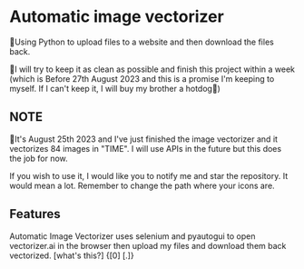 # Automatic image vectorizer
🚀Using Python to upload files to a website and then download the files back.

🔮I will try to keep it as clean as possible and finish this project within a week (which is Before 27th August 2023 and this is a promise I'm keeping to myself. If I can't keep it, I will buy my brother a hotdog🌭)

## NOTE
🤩It's August 25th 2023 and I've just finished the image vectorizer and it vectorizes 84 images in "TIME".
I will use APIs in the future but this does the job for now.

If you wish to use it, I would like you to notify me and star the repository. It would mean a lot.
Remember to change the path where your icons are.

## Features
Automatic Image Vectorizer uses selenium and pyautogui to open vectorizer.ai in the browser then upload my files and download them back vectorized. [what's this?] {[0] [.]}